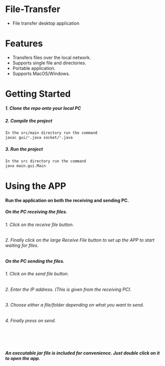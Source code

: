 # File-Transfer

  - File transfer desktop application

# Features
- Transfers files over the local network.
- Supports single file and directories.
- Portable application.
- Supports MacOS/Windows.

# Getting Started

##### 1. Clone the repo onto your local PC
##### 2. Compile the project
```bash
In the src/main directory run the command
javac gui/*.java socket/*.java
```
##### 3. Run the project
```bash
In the src directory run the command
java main.gui.Main
```
# Using the APP

#### Run the application on both the receiving and sending PC.
##### On the PC receiving the files.
###### 1. Click on the receive file button.
###### 2. Finally click on the large Receive File button to set up the APP to start waiting for files.

##### On the PC sending the files.
###### 1. Click on the send file button.
###### 2. Enter the IP address. (This is given from the receiving PC).
###### 3. Choose either a file/folder depending on what you want to send.
###### 4. Finally press on send.  
<br />
<br />

##### An executable jar file is included for convenience. Just double click on it to open the app.

